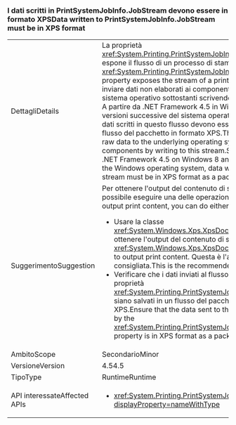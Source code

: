 ### <a name="data-written-to-printsystemjobinfojobstream-must-be-in-xps-format"></a><span data-ttu-id="081d1-101">I dati scritti in PrintSystemJobInfo.JobStream devono essere in formato XPS</span><span class="sxs-lookup"><span data-stu-id="081d1-101">Data written to PrintSystemJobInfo.JobStream must be in XPS format</span></span>

|   |   |
|---|---|
|<span data-ttu-id="081d1-102">Dettagli</span><span class="sxs-lookup"><span data-stu-id="081d1-102">Details</span></span>|<span data-ttu-id="081d1-103">La proprietà <xref:System.Printing.PrintSystemJobInfo.JobStream> espone il flusso di un processo di stampa.</span><span class="sxs-lookup"><span data-stu-id="081d1-103">The <xref:System.Printing.PrintSystemJobInfo.JobStream> property exposes the stream of a print job.</span></span> <span data-ttu-id="081d1-104">L'utente può inviare dati non elaborati ai componenti di stampa del sistema operativo sottostanti scrivendo in questo flusso. A partire da .NET Framework 4.5 in Windows 8 e nelle versioni successive del sistema operativo Windows i dati scritti in questo flusso devono essere salvati come flusso del pacchetto in formato XPS.</span><span class="sxs-lookup"><span data-stu-id="081d1-104">The user can send raw data to the underlying operating system printing components by writing to this stream.Starting with the .NET Framework 4.5 on Windows 8 and later versions of the Windows operating system, data written to this stream must be in XPS format as a package stream.</span></span>|
|<span data-ttu-id="081d1-105">Suggerimento</span><span class="sxs-lookup"><span data-stu-id="081d1-105">Suggestion</span></span>|<span data-ttu-id="081d1-106">Per ottenere l'output del contenuto di stampa, è possibile eseguire una delle operazioni seguenti:</span><span class="sxs-lookup"><span data-stu-id="081d1-106">To output print content, you can do either of the following:</span></span><ul><li><span data-ttu-id="081d1-107">Usare la classe <xref:System.Windows.Xps.XpsDocumentWriter> per ottenere l'output del contenuto di stampa.</span><span class="sxs-lookup"><span data-stu-id="081d1-107">Use the <xref:System.Windows.Xps.XpsDocumentWriter> class to output print content.</span></span> <span data-ttu-id="081d1-108">Questa è l'alternativa consigliata.</span><span class="sxs-lookup"><span data-stu-id="081d1-108">This is the recommended alternative.</span></span></li><li><span data-ttu-id="081d1-109">Verificare che i dati inviati al flusso restituito dalla proprietà <xref:System.Printing.PrintSystemJobInfo.JobStream> siano salvati in un flusso del pacchetto in formato XPS.</span><span class="sxs-lookup"><span data-stu-id="081d1-109">Ensure that the data sent to the stream returned by the <xref:System.Printing.PrintSystemJobInfo.JobStream> property is in XPS format as a package stream.</span></span></li></ul>|
|<span data-ttu-id="081d1-110">Ambito</span><span class="sxs-lookup"><span data-stu-id="081d1-110">Scope</span></span>|<span data-ttu-id="081d1-111">Secondario</span><span class="sxs-lookup"><span data-stu-id="081d1-111">Minor</span></span>|
|<span data-ttu-id="081d1-112">Versione</span><span class="sxs-lookup"><span data-stu-id="081d1-112">Version</span></span>|<span data-ttu-id="081d1-113">4.5</span><span class="sxs-lookup"><span data-stu-id="081d1-113">4.5</span></span>|
|<span data-ttu-id="081d1-114">Tipo</span><span class="sxs-lookup"><span data-stu-id="081d1-114">Type</span></span>|<span data-ttu-id="081d1-115">Runtime</span><span class="sxs-lookup"><span data-stu-id="081d1-115">Runtime</span></span>|
|<span data-ttu-id="081d1-116">API interessate</span><span class="sxs-lookup"><span data-stu-id="081d1-116">Affected APIs</span></span>|<ul><li><xref:System.Printing.PrintSystemJobInfo.JobStream?displayProperty=nameWithType></li></ul>|

